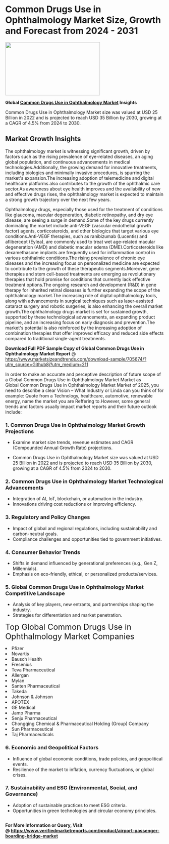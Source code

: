 <H1>Common Drugs Use in Ophthalmology Market Size, Growth and Forecast from 2024 - 2031</H1><img class="aligncenter size-medium wp-image-584254" src="https://thirdeyenews.in/wp-content/uploads/2024/09/Global-Market-Research-300x168.jpeg" alt="" width="300" height="168" /><p><strong>Global&nbsp;<a href="https://www.marketsizeandtrends.com/download-sample/705674/?utm_source=Github8j?utm_medium=211">Common Drugs Use in Ophthalmology Market</a> Insights</strong></p><p>Common Drugs Use in Ophthalmology Market size was valued at USD 25 Billion in 2022 and is projected to reach USD 35 Billion by 2030, growing at a CAGR of 4.5% from 2024 to 2030.</p><p><h2>Market Growth Insights</h2> <p>The ophthalmology market is witnessing significant growth, driven by factors such as the rising prevalence of eye-related diseases, an aging global population, and continuous advancements in medical technologies.Additionally, the growing demand for innovative treatments, including biologics and minimally invasive procedures, is spurring the market's expansion.The increasing adoption of telemedicine and digital healthcare platforms also contributes to the growth of the ophthalmic care sector.As awareness about eye health improves and the availability of new and effective drugs rises, the ophthalmology market is expected to maintain a strong growth trajectory over the next few years.</p> <p>Ophthalmology drugs, especially those used for the treatment of conditions like glaucoma, macular degeneration, diabetic retinopathy, and dry eye disease, are seeing a surge in demand.Some of the key drugs currently dominating the market include anti-VEGF (vascular endothelial growth factor) agents, corticosteroids, and other biologics that target various eye conditions.Anti-VEGF therapies, such as ranibizumab (Lucentis) and aflibercept (Eylea), are commonly used to treat wet age-related macular degeneration (AMD) and diabetic macular edema (DME).Corticosteroids like dexamethasone implants are frequently used for inflammation control in various ophthalmic conditions.The rising prevalence of chronic eye diseases and the increasing focus on personalized medicine are expected to contribute to the growth of these therapeutic segments.Moreover, gene therapies and stem cell-based treatments are emerging as revolutionary therapies that hold promise for conditions that currently lack effective treatment options.The ongoing research and development (R&D) in gene therapy for inherited retinal diseases is further expanding the scope of the ophthalmology market.The increasing role of digital ophthalmology tools, along with advancements in surgical techniques such as laser-assisted cataract surgery and robotic surgeries, is also enhancing the overall market growth.The ophthalmology drugs market is set for sustained growth, supported by these technological advancements, an expanding product pipeline, and an increasing focus on early diagnosis and prevention.The market's potential is also reinforced by the increasing adoption of combination therapies that offer improved efficacy and reduced side effects compared to traditional single-agent treatments.<p><span class=""><strong>Download Full PDF Sample Copy of Global Common Drugs Use in Ophthalmology Market Report</strong> @ <a href="https://www.marketsizeandtrends.com/download-sample/705674/?utm_source=Github8j?utm_medium=211" target="_blank">https://www.marketsizeandtrends.com/download-sample/705674/?utm_source=Github8j?utm_medium=211</a></span></p><p>In order to make an accurate and perceptive description of future scope of a Global&nbsp;Common Drugs Use in Ophthalmology Market Market as Global&nbsp;Common Drugs Use in Ophthalmology Market Market of 2025, you need to describe a clear Vision &ndash; What Industry or Linda can you think of for example: Quote from a Technology, healthcare, automotive, renewable energy, name the market you are Reffering to.However, some general trends and factors usually impact market reports and their future outlook include:</p><h3>1.&nbsp;<strong>Common Drugs Use in Ophthalmology Market Growth Projections</strong></h3><ul><li>Examine market size trends, revenue estimates and CAGR (Compounded Annual Growth Rate) projections.</li><li><p>Common Drugs Use in Ophthalmology Market size was valued at USD 25 Billion in 2022 and is projected to reach USD 35 Billion by 2030, growing at a CAGR of 4.5% from 2024 to 2030.</p></li></ul><h3>2.&nbsp;<strong>Common Drugs Use in Ophthalmology Market Technological Advancements</strong></h3><ul><li>Integration of AI, IoT, blockchain, or automation in the industry.</li><li>Innovations driving cost reductions or improving efficiency.</li></ul><h3>3.&nbsp;<strong>Regulatory and Policy Changes</strong></h3><ul><li>Impact of global and regional regulations, including sustainability and carbon-neutral goals.</li><li>Compliance challenges and opportunities tied to government initiatives.</li></ul><h3>4.&nbsp;<strong>Consumer Behavior Trends</strong></h3><ul><li>Shifts in demand influenced by generational preferences (e.g., Gen Z, Millennials).</li><li>Emphasis on eco-friendly, ethical, or personalized products/services.</li></ul><h3>5.&nbsp;<strong>Global Common Drugs Use in Ophthalmology Market Competitive Landscape</strong></h3><ul><li>Analysis of key players, new entrants, and partnerships shaping the industry.</li><li>Strategies for differentiation and market penetration.</li></ul><p data-pm-slice="1 1 []"><span style="color: inherit; font-family: inherit; font-size: 25px;">Top Global Common Drugs Use in Ophthalmology Market Companies</span></p><div class="" data-test-id=""><p><li>Pfizer</li><li> Novartis</li><li> Bausch Health</li><li> Fresenius</li><li> Teva Pharmaceutical</li><li> Allergan</li><li> Mylan</li><li> Santen Pharmaceutical</li><li> Takeda</li><li> Johnson & Johnson</li><li> APOTEX</li><li> GE Medical</li><li> Jamp Pharma</li><li> Senju Pharmaceutical</li><li> Chongqing Chemical & Pharmaceutical Holding (Group) Company</li><li> Sun Pharmaceutical</li><li> Taj Pharmaceuticals</li></p></div><h3>6.&nbsp;<strong>Economic and Geopolitical Factors</strong></h3><ul><li>Influence of global economic conditions, trade policies, and geopolitical events.</li><li>Resilience of the market to inflation, currency fluctuations, or global crises.</li></ul><h3>7.&nbsp;<strong>Sustainability and ESG (Environmental, Social, and Governance)</strong></h3><ul><li>Adoption of sustainable practices to meet ESG criteria.</li><li>Opportunities in green technologies and circular economy principles.</li></ul><h2><strong style="font-size: 14px;">For More Information or Query, Visit @&nbsp;</strong><a style="background-color: #ffffff; font-size: 14px;" href="https://www.marketsizeandtrends.com/report/common-drugs-use-in-ophthalmology-market/" target="_blank">https://www.verifiedmarketreports.com/product/airport-passenger-boarding-bridge-market</a></h2>